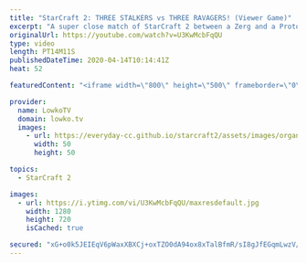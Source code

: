 ```yaml
---
title: "StarCraft 2: THREE STALKERS vs THREE RAVAGERS! (Viewer Game)"
excerpt: "A super close match of StarCraft 2 between a Zerg and a Protoss in Diamond League. In this game we see a Proxy Hatchery versus a Photon Cannon Rush get down the final units of three Protoss Stalkers and three Zerg Ravagers.  Support my work: http://www.patreon.com/lowkotv  If you have an awesome game"
originalUrl: https://youtube.com/watch?v=U3KwMcbFqQU
type: video
length: PT14M11S
publishedDateTime: 2020-04-14T10:14:41Z
heat: 52

featuredContent: "<iframe width=\"800\" height=\"500\" frameborder=\"0\" src=\"https://www.youtube.com/embed/U3KwMcbFqQU\" allow=\"accelerometer; autoplay; encrypted-media; gyroscope; picture-in-picture\" allowfullscreen></iframe>"

provider:
  name: LowkoTV
  domain: lowko.tv
  images:
    - url: https://everyday-cc.github.io/starcraft2/assets/images/organizations/lowko.tv-50x50.jpg
      width: 50
      height: 50

topics:
  - StarCraft 2

images:
  - url: https://i.ytimg.com/vi/U3KwMcbFqQU/maxresdefault.jpg
    width: 1280
    height: 720
    isCached: true

secured: "xG+o0k5JEIEqV6pWaxXBXCj+oxTZO0dA94ox8xTalBfmR/sI8gJfEGqmLwzV/FwGk6SEHF5v5WDDpxkKU5JHeW53qGjDUYpq6W04sHb6DhqbNChiaOSLkCRkqdt9BQn0w58Xm4OxzlUcrKq11MWRBjl1vClTyo7sGTbVyyucdWjZUuzwWCvDZgQw5fO/6rQGOkvUSGP69pn4tnBDU26LEXT2Q4pNQ+y4bffDMhFjVCowXw7y5DXW7g2IOW3pXqZztHffjzR8oPLDAXTaSungqKjfeRWrjA7WXoJfpN/TPUNqZKgut9QMSRoENAByeeAOr39jMaeKDYot5L/8xqUUDRFXgY/1d5+jVsoXSBQ1sGHIRweEwCNuErjfkp2RyEeoT1CMQUxsQBj4RVg+VK0WlFupjqCGehSTN/NRrlfoQOU=;Z2xuLrtqOgOz8/wajA++1A=="
---
```



